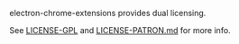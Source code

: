 electron-chrome-extensions provides dual licensing.

See [LICENSE-GPL](./LICENSE-GPL) and [LICENSE-PATRON.md](./LICENSE-PATRON.md) for more info.
